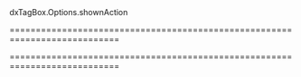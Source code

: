 <!--id-->dxTagBox.Options.shownAction<!--/id-->
===========================================================================
<!--hidden--><!--/hidden-->
===========================================================================

